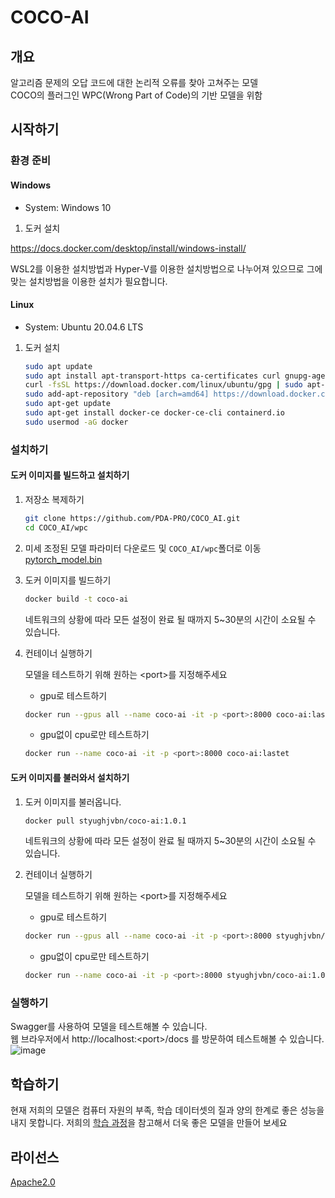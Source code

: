 # COCO-AI

## 개요

알고리즘 문제의 오답 코드에 대한 논리적 오류를 찾아 고쳐주는 모델  
COCO의 플러그인 WPC(Wrong Part of Code)의 기반 모델을 위함

## 시작하기

### 환경 준비

#### Windows

- System: Windows 10

1. 도커 설치

https://docs.docker.com/desktop/install/windows-install/

WSL2를 이용한 설치방법과 Hyper-V를 이용한 설치방법으로 나누어져 있으므로 그에 맞는 설치방법을 이용한 설치가 필요합니다.

#### Linux

- System: Ubuntu 20.04.6 LTS

1. 도커 설치

   ```bash
   sudo apt update
   sudo apt install apt-transport-https ca-certificates curl gnupg-agent software-properties-common
   curl -fsSL https://download.docker.com/linux/ubuntu/gpg | sudo apt-key add -
   sudo add-apt-repository "deb [arch=amd64] https://download.docker.com/linux/ubuntu $(lsb_release -cs) stable"
   sudo apt-get update
   sudo apt-get install docker-ce docker-ce-cli containerd.io
   sudo usermod -aG docker
   ```

### 설치하기

#### 도커 이미지를 빌드하고 설치하기

1. 저장소 복제하기

   ```bash
   git clone https://github.com/PDA-PRO/COCO_AI.git
   cd COCO_AI/wpc
   ```

2. 미세 조정된 모델 파라미터 다운로드 및 `COCO_AI/wpc`폴더로 이동  
   [pytorch_model.bin](https://drive.google.com/file/d/15hw7W_dWtZituw4-alawS-mdG8X4Vj38/view?usp=sharing)

3. 도커 이미지를 빌드하기

   ```bash
   docker build -t coco-ai
   ```

   네트워크의 상황에 따라 모든 설정이 완료 될 때까지 5~30분의 시간이 소요될 수 있습니다.

4. 컨테이너 실행하기

   모델을 테스트하기 위해 원하는 \<port\>를 지정해주세요

   - gpu로 테스트하기

   ```bash
   docker run --gpus all --name coco-ai -it -p <port>:8000 coco-ai:lastet
   ```

   - gpu없이 cpu로만 테스트하기

   ```bash
   docker run --name coco-ai -it -p <port>:8000 coco-ai:lastet
   ```

#### 도커 이미지를 불러와서 설치하기

1. 도커 이미지를 불러옵니다.

   ```bash
   docker pull styughjvbn/coco-ai:1.0.1
   ```

   네트워크의 상황에 따라 모든 설정이 완료 될 때까지 5~30분의 시간이 소요될 수 있습니다.

2. 컨테이너 실행하기

   모델을 테스트하기 위해 원하는 \<port\>를 지정해주세요

   - gpu로 테스트하기

   ```bash
   docker run --gpus all --name coco-ai -it -p <port>:8000 styughjvbn/coco-ai:1.0.1
   ```

   - gpu없이 cpu로만 테스트하기

   ```bash
   docker run --name coco-ai -it -p <port>:8000 styughjvbn/coco-ai:1.0.1
   ```

### 실행하기

Swagger를 사용하여 모델을 테스트해볼 수 있습니다.  
웹 브라우저에서 http://localhost:<port\>/docs 를 방문하여 테스트해볼 수 있습니다.
![image](https://github.com/PDA-PRO/COCO_Front_End/assets/80380576/ecc2cdc0-63de-4bc3-b0c5-b4c22a39e3e8)

## 학습하기

현재 저희의 모델은 컴퓨터 자원의 부족, 학습 데이터셋의 질과 양의 한계로 좋은 성능을 내지 못합니다. 저희의 [학습 과정](https://github.com/PDA-PRO/COCO_AI/tree/main/wpc-finetuning#readme)을 참고해서 더욱 좋은 모델을 만들어 보세요

## 라이선스
[Apache2.0](https://www.apache.org/licenses/LICENSE-2.0)
